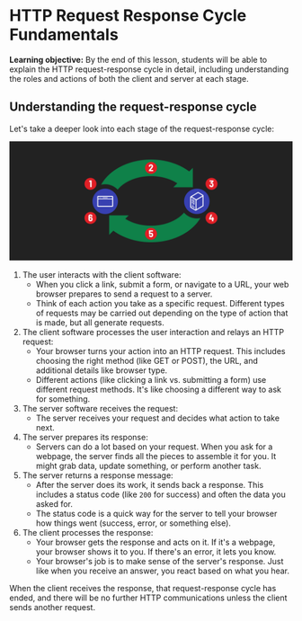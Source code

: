 <h1>
  <span class="headline">HTTP Request Response Cycle</span>
  <span class="subhead">Fundamentals</span>
</h1>

**Learning objective:** By the end of this lesson, students will be able to explain the HTTP request-response cycle in detail, including understanding the roles and actions of both the client and server at each stage.

## Understanding the request-response cycle

Let's take a deeper look into each stage of the request-response cycle:

![HTTP Request-Response Cycle Steps](./assets/req-res-steps.png)

1. The user interacts with the client software:
    - When you click a link, submit a form, or navigate to a URL, your web browser prepares to send a request to a server.
    - Think of each action you take as a specific request. Different types of requests may be carried out depending on the type of action that is made, but all generate requests.
2. The client software processes the user interaction and relays an HTTP request:
    - Your browser turns your action into an HTTP request. This includes choosing the right method (like GET or POST), the URL, and additional details like browser type.
    - Different actions (like clicking a link vs. submitting a form) use different request methods. It's like choosing a different way to ask for something.
3. The server software receives the request:
    - The server receives your request and decides what action to take next.
4. The server prepares its response:
    - Servers can do a lot based on your request. When you ask for a webpage, the server finds all the pieces to assemble it for you. It might grab data, update something, or perform another task.
5. The server returns a response message:
    - After the server does its work, it sends back a response. This includes a status code (like `200` for success) and often the data you asked for.
    - The status code is a quick way for the server to tell your browser how things went (success, error, or something else).
6. The client processes the response:
    - Your browser gets the response and acts on it. If it's a webpage, your browser shows it to you. If there's an error, it lets you know.
    - Your browser's job is to make sense of the server's response. Just like when you receive an answer, you react based on what you hear.

When the client receives the response, that request-response cycle has ended, and there will be no further HTTP communications unless the client sends another request.
